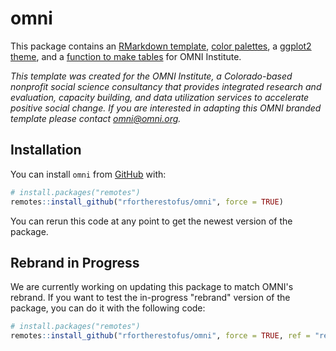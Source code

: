 
# omni

This package contains an [RMarkdown template](articles/rmarkdown.html),
[color palettes](articles/colors.html), a [ggplot2
theme](articles/theme.html), and a [function to make
tables](articles/tables.html) for OMNI Institute.

*This template was created for the OMNI Institute, a Colorado-based
nonprofit social science consultancy that provides integrated research
and evaluation, capacity building, and data utilization services to
accelerate positive social change. If you are interested in adapting
this OMNI branded template please contact <omni@omni.org>.*

## Installation

You can install `omni` from [GitHub](https://github.com/) with:

``` r
# install.packages("remotes")
remotes::install_github("rfortherestofus/omni", force = TRUE)
```

You can rerun this code at any point to get the newest version of the
package.

## Rebrand in Progress

We are currently working on updating this package to match OMNI's rebrand. If
you want to test the in-progress "rebrand" version of the package, you can do it
with the following code:

``` r
# install.packages("remotes")
remotes::install_github("rfortherestofus/omni", force = TRUE, ref = "rebrand")
```
